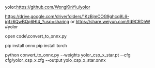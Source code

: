 yolor:https://github.com/WongKinYiu/yolor

https://drive.google.com/drive/folders/1KzBjmCOG9ghcq9L6-iqfz6QwBQq6Hl4_?usp=sharing or https://share.weiyun.com/td9CRDhW
#yolor

open code\convert_to_onnx.py

pip install onnx
pip install torch

python convert_to_onnx.py --weights yolor_csp_x_star.pt --cfg cfg/yolor_csp_x.cfg --output yolo_csp_x_star.onnx
